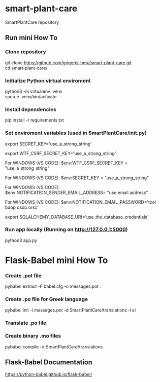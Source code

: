 # smart-plant-care
SmartPlantCare repository

## Run mini How To

### Clone repository
git clone https://github.com/grigoris-hmu/smart-plant-care.git<br/>
cd smart-plant-care/

### Initialize Python virtual enviroment
python3 -m virtualenv .venv<br/>
source .venv/bin/activate

### Install dependencies
pip install -r requirements.txt

### Set enviroment variables (used in SmartPlantCare/__init__.py)
export SECRET_KEY='use_a_strong_string'<br/>

export WTF_CSRF_SECRET_KEY='use_a_strong_string'<br/>

For WINDOWS (VS CODE): $env:WTF_CSRF_SECRET_KEY = "use_a_strong_string"

For WINDOWS (VS CODE): $env:SECRET_KEY = "use_a_strong_string"

For WINDOWS (VS CODE): $env:NOTIFICATION_SENDER_EMAIL_ADDRESS= "use email address"

For WINDOWS (VS CODE): $env:NOTIFICATION_EMAIL_PASSWORD='tcoi bdop qsdp orsc'

export SQLALCHEMY_DATABASE_URI='use_the_database_credentials'<br/>

### Run app locally (Running on http://127.0.0.1:5000)
python3 app.py

# Flask-Babel mini How To

### Create .pot file
pybabel extract -F babel.cfg -o messages.pot .

### Create .po file for Greek language
pybabel init -i messages.pot -d SmartPlantCare/translations -l el

### Translate .po file

### Create binary .mo files
pybabel compile -d SmartPlantCare/translations

## Flask-Babel Documentation
https://python-babel.github.io/flask-babel/
